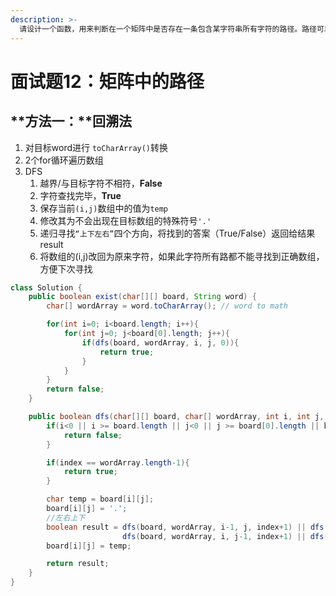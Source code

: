 ```yaml
---
description: >-
  请设计一个函数，用来判断在一个矩阵中是否存在一条包含某字符串所有字符的路径。路径可以从矩阵中的任意一格开始，每一步可以在矩阵中向左、右、上、下移动一格。如果一条路径经过了矩阵的某一格，那么该路径不能再次进入该格子。例如，在下面的3×4的矩阵中包含一条字符串“bfce”的路径（路径中的字母用加粗标出）。[["a","b","c","e"],["s","f","c","s"],["a","d"
---
```


# 面试题12：矩阵中的路径

## **方法一：**回溯法

1. 对目标word进行 `toCharArray()`转换
2. 2个for循环遍历数组
3. DFS
   1. 越界/与目标字符不相符，**False**
   2. 字符查找完毕，**True**
   3. 保存当前`(i,j)`数组中的值为`temp` 
   4. 修改其为不会出现在目标数组的特殊符号`'.'` 
   5. 递归寻找`“上下左右”`四个方向，将找到的答案（True/False）返回给结果result
   6. 将数组的\(i,j\)改回为原来字符，如果此字符所有路都不能寻找到正确数组，方便下次寻找

```java
class Solution {
    public boolean exist(char[][] board, String word) {
        char[] wordArray = word.toCharArray(); // word to math

        for(int i=0; i<board.length; i++){
            for(int j=0; j<board[0].length; j++){
                if(dfs(board, wordArray, i, j, 0)){
                    return true;
                }
            }
        }
        return false;
    }

    public boolean dfs(char[][] board, char[] wordArray, int i, int j, int index){
        if(i<0 || i >= board.length || j<0 || j >= board[0].length || board[i][j] != wordArray[index]){
            return false;
        }

        if(index == wordArray.length-1){
            return true;
        }

        char temp = board[i][j];
        board[i][j] = '.';
        //左右上下
        boolean result = dfs(board, wordArray, i-1, j, index+1) || dfs(board, wordArray, i+1, j, index+1) || 
                         dfs(board, wordArray, i, j-1, index+1) || dfs(board, wordArray, i, j+1, index+1);
        board[i][j] = temp;  

        return result;
    }
}
```

